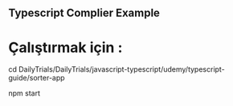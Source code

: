 ## Typescript Complier Example

# Çalıştırmak için :

cd DailyTrials/DailyTrials/javascript-typescript/udemy/typescript-guide/sorter-app

npm start
